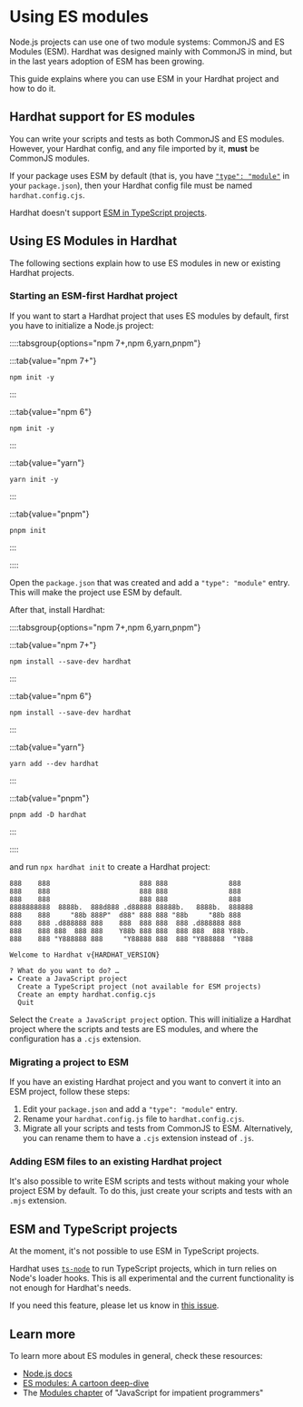 # Using ES modules

Node.js projects can use one of two module systems: CommonJS and ES Modules (ESM). Hardhat was designed mainly with CommonJS in mind, but in the last years adoption of ESM has been growing.

This guide explains where you can use ESM in your Hardhat project and how to do it.

## Hardhat support for ES modules

You can write your scripts and tests as both CommonJS and ES modules. However, your Hardhat config, and any file imported by it, **must** be CommonJS modules.

If your package uses ESM by default (that is, you have [`"type": "module"`](https://nodejs.org/api/packages.html#type) in your `package.json`), then your Hardhat config file must be named `hardhat.config.cjs`.

Hardhat doesn't support [ESM in TypeScript projects](#esm-and-typescript-projects).

## Using ES Modules in Hardhat

The following sections explain how to use ES modules in new or existing Hardhat projects.

### Starting an ESM-first Hardhat project

If you want to start a Hardhat project that uses ES modules by default, first you have to initialize a Node.js project:

::::tabsgroup{options="npm 7+,npm 6,yarn,pnpm"}

:::tab{value="npm 7+"}

```
npm init -y
```

:::

:::tab{value="npm 6"}

```
npm init -y
```

:::

:::tab{value="yarn"}

```
yarn init -y
```

:::

:::tab{value="pnpm"}

```
pnpm init
```
:::

::::

Open the `package.json` that was created and add a `"type": "module"` entry. This will make the project use ESM by default.

After that, install Hardhat:

::::tabsgroup{options="npm 7+,npm 6,yarn,pnpm"}

:::tab{value="npm 7+"}

```
npm install --save-dev hardhat
```

:::

:::tab{value="npm 6"}

```
npm install --save-dev hardhat
```

:::

:::tab{value="yarn"}

```
yarn add --dev hardhat
```

:::

:::tab{value="pnpm"}

```
pnpm add -D hardhat
```
:::

::::

and run `npx hardhat init` to create a Hardhat project:

```
888    888                      888 888               888
888    888                      888 888               888
888    888                      888 888               888
8888888888  8888b.  888d888 .d88888 88888b.   8888b.  888888
888    888     "88b 888P"  d88" 888 888 "88b     "88b 888
888    888 .d888888 888    888  888 888  888 .d888888 888
888    888 888  888 888    Y88b 888 888  888 888  888 Y88b.
888    888 "Y888888 888     "Y88888 888  888 "Y888888  "Y888

Welcome to Hardhat v{HARDHAT_VERSION}

? What do you want to do? …
▸ Create a JavaScript project
  Create a TypeScript project (not available for ESM projects)
  Create an empty hardhat.config.cjs
  Quit
```

Select the `Create a JavaScript project` option. This will initialize a Hardhat project where the scripts and tests are ES modules, and where the configuration has a `.cjs` extension.

### Migrating a project to ESM

If you have an existing Hardhat project and you want to convert it into an ESM project, follow these steps:

1. Edit your `package.json` and add a `"type": "module"` entry.
2. Rename your `hardhat.config.js` file to `hardhat.config.cjs`.
3. Migrate all your scripts and tests from CommonJS to ESM. Alternatively, you can rename them to have a `.cjs` extension instead of `.js`.

### Adding ESM files to an existing Hardhat project

It's also possible to write ESM scripts and tests without making your whole project ESM by default. To do this, just create your scripts and tests with an `.mjs` extension.

## ESM and TypeScript projects

At the moment, it's not possible to use ESM in TypeScript projects.

Hardhat uses [`ts-node`](https://typestrong.org/ts-node/) to run TypeScript projects, which in turn relies on Node's loader hooks. This is all experimental and the current functionality is not enough for Hardhat's needs.

If you need this feature, please let us know in [this issue](https://github.com/NomicFoundation/hardhat/issues/3385).

## Learn more

To learn more about ES modules in general, check these resources:

- [Node.js docs](https://nodejs.org/api/packages.html)
- [ES modules: A cartoon deep-dive](https://hacks.mozilla.org/2018/03/es-modules-a-cartoon-deep-dive/)
- The [Modules chapter](https://exploringjs.com/impatient-js/ch_modules.html) of "JavaScript for impatient programmers"
